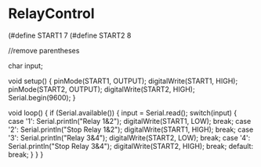 RelayControl
============

(#define START1 7
(#define START2 8

//remove parentheses

char input;

void setup() {
  pinMode(START1, OUTPUT);
  digitalWrite(START1, HIGH);
  pinMode(START2, OUTPUT);
  digitalWrite(START2, HIGH);
  Serial.begin(9600);
}

void loop() {
  if (Serial.available()) {
    input = Serial.read();
    switch(input) {  
      case '1':
        Serial.println("Relay 1&2");
        digitalWrite(START1, LOW);
        break;
      case '2':
        Serial.println("Stop Relay 1&2");
        digitalWrite(START1, HIGH);
        break;
      case '3':
        Serial.println("Relay 3&4");
        digitalWrite(START2, LOW);
        break;
      case '4':
        Serial.println("Stop Relay 3&4");
        digitalWrite(START2, HIGH);
        break;
      default:
        break;
    }
  }
}
